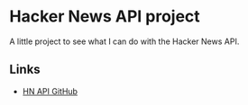 # Hacker News API project

A little project to see what I can do with the Hacker News API.

## Links

- [HN API GitHub](https://github.com/HackerNews/API)